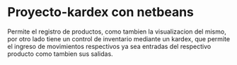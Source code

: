 # Proyecto-kardex con netbeans
Permite el registro de productos, como tambien la visualizacion del mismo, por otro lado tiene un control de inventario mediante un kardex, que permite el ingreso de movimientos respectivos ya sea entradas del respectivo producto como tambien sus salidas.
